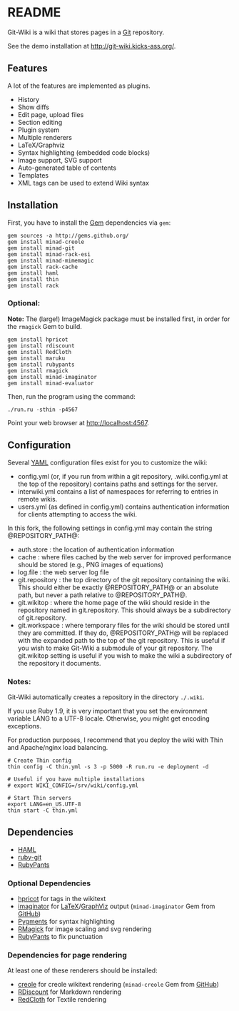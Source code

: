 README
======

Git-Wiki is a wiki that stores pages in a [Git][] repository.

See the demo installation at <http://git-wiki.kicks-ass.org/>.

Features
--------

A lot of the features are implemented as plugins.

- History
- Show diffs
- Edit page, upload files
- Section editing
- Plugin system
- Multiple renderers
- LaTeX/Graphviz
- Syntax highlighting (embedded code blocks)
- Image support, SVG support
- Auto-generated table of contents
- Templates
- XML tags can be used to extend Wiki syntax

Installation
------------

First, you have to install the [Gem][] dependencies via `gem`:

    gem sources -a http://gems.github.org/
    gem install minad-creole
    gem install minad-git
    gem install minad-rack-esi
    gem install minad-mimemagic
    gem install rack-cache
    gem install haml
    gem install thin
    gem install rack

### Optional:

__Note:__
The (large!) ImageMagick package must be installed first,
in order for the `rmagick` Gem to build.

    gem install hpricot
    gem install rdiscount
    gem install RedCloth
    gem install maruku
    gem install rubypants
    gem install rmagick
    gem install minad-imaginator
    gem install minad-evaluator

Then, run the program using the command:

    ./run.ru -sthin -p4567

Point your web browser at <http://localhost:4567>.

Configuration
-------------

Several [YAML][] configuration files exist for you to customize the wiki:
- config.yml (or, if you run from within a git repository, .wiki.config.yml at the top of the repository)
  contains paths and settings for the server.
- interwiki.yml contains a list of namespaces for referring to entries in remote wikis.
- users.yml (as defined in config.yml) contains authentication information for clients attempting to access the wiki.

In this fork, the following settings in config.yml may contain the string @REPOSITORY_PATH@:
- auth.store : the location of authentication information
- cache : where files cached by the web server for improved performance should be stored (e.g., PNG images of equations)
- log.file : the web server log file
- git.repository : the top directory of the git repository containing the wiki.
  This should either be exactly @REPOSITORY_PATH@ or an absolute path, but never a path relative to @REPOSITORY_PATH@.
- git.wikitop : where the home page of the wiki should reside in the repository named in git.repository.
  This should always be a subdirectory of git.repository.
- git.workspace : where temporary files for the wiki should be stored until they are committed.
If they do, @REPOSITORY_PATH@ will be replaced with the expanded path to the top of the git repository.
This is useful if you wish to make Git-Wiki a submodule of your git repository.
The git.wikitop setting is useful if you wish to make the wiki a subdirectory of the repository it documents.

### Notes:

Git-Wiki automatically creates a repository in the directory `./.wiki`.

If you use Ruby 1.9, it is very important that you set the environment
variable LANG to a UTF-8 locale. Otherwise, you might get encoding exceptions.

For production purposes, I recommend that you deploy the wiki
with Thin and Apache/nginx load balancing.

    # Create Thin config
    thin config -C thin.yml -s 3 -p 5000 -R run.ru -e deployment -d

    # Useful if you have multiple installations
    # export WIKI_CONFIG=/srv/wiki/config.yml

    # Start Thin servers
    export LANG=en_US.UTF-8
    thin start -C thin.yml

Dependencies
------------

- [HAML][]
- [ruby-git][]
- [RubyPants][]

### Optional Dependencies

- [hpricot][] for tags in the wikitext
- [imaginator][] for [LaTeX][]/[GraphViz][] output
  (`minad-imaginator` Gem from [GitHub][])
- [Pygments][] for syntax highlighting
- [RMagick][] for image scaling and svg rendering
- [RubyPants][] to fix punctuation

### Dependencies for page rendering

At least one of these renderers should be installed:

- [creole][] for creole wikitext rendering
  (`minad-creole` Gem from [GitHub][])
- [RDiscount][] for Markdown rendering
- [RedCloth][] for Textile rendering

[creole]:http://github.com/minad/creole
[Gem]:http://rubygems.org
[Git]:http://www.git-scm.org
[GitHub]:http://github.com
[GraphViz]:http://www.graphviz.org
[HAML]:http://haml.hamptoncatlin.com
[hpricot]:http://wiki.github.com/why/hpricot
[imaginator]:http://github.com/minad/imaginator
[LaTeX]:www.latex-project.org
[pygments]:http://pygments.org/
[RDiscount]:http://github.com/rtomayko/rdiscount
[RedCloth]:http://whytheluckystiff.net/ruby/redcloth/
[RMagick]:http://rmagick.rubyforge.org/
[ruby-git]:http://github.com/schacon/ruby-git
[RubyPants]:http://chneukirchen.org/blog/static/projects/rubypants.html
[YAML]:http://www.yaml.org/
